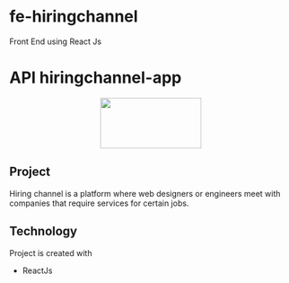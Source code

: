 # fe-hiringchannel
Front End using React Js

# API hiringchannel-app

<p align="center">
    <img src="https://cdn.worldvectorlogo.com/logos/react.svg" height="90px" width="180px">  
</p>

## Project
Hiring channel is a platform where web designers or engineers meet with companies that require services for certain jobs.


## Technology
Project is created with


* ReactJs
